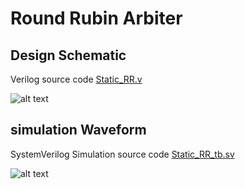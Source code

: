 # Round Rubin Arbiter

## Design Schematic
Verilog source code [Static_RR.v](https://github.com/ChrisShakkour/Round_Rubin_Arbiter/blob/main/Design_src/Static_RR.v)

![alt text](https://github.com/ChrisShakkour/Round_Rubin_Arbiter/blob/main/Round%20Rubin%20schematic.JPG)

## simulation Waveform
SystemVerilog Simulation source code [Static_RR_tb.sv](https://github.com/ChrisShakkour/Round_Rubin_Arbiter/blob/main/sim_src/Static_RR_tb.sv)

![alt text](https://github.com/ChrisShakkour/Round_Rubin_Arbiter/blob/main/Round%20Rubin%20waveform.JPG)
